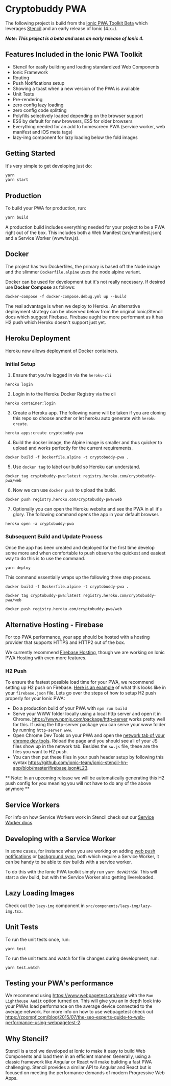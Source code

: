 # Cryptobuddy PWA

The following project is build from the [Ionic PWA Toolkit Beta](https://github.com/ionic-team/ionic-pwa-toolkit) which
leverages [Stencil](https://stenciljs.com/) and an early release of Ionic (4.x+).

***Note: This project is a beta and uses an early release of Ionic 4.***

## Features Included in the Ionic PWA Toolkit

- Stencil for easily building and loading standardized Web Components
- Ionic Framework
- Routing
- Push Notifications setup
- Showing a toast when a new version of the PWA is available
- Unit Tests
- Pre-rendering
- zero config lazy loading
- zero config code splitting
- Polyfills selectively loaded depending on the browser support
- ES6 by default for new browsers, ES5 for older browsers
- Everything needed for an add to homescreen PWA (service worker, web manifest and iOS meta tags)
- lazy-img component for lazy loading below the fold images

## Getting Started

It's very simple to get developing just do:

```bash
yarn 
yarn start
```

## Production

To build your PWA for production, run:

```bash
yarn build
```
A production build includes everything needed for your project to be a PWA right out of the box. This includes both a Web Manifest (src/manifest.json) and a Service Worker (www/sw.js).

## Docker

The project has two Dockerfiles, the primary is based off the Node image and the slimmer `Dockerfile.alpine` uses the
node alpine variant.

Docker can be used for development but it's not really necessary.  If desired use **Docker Compose** as follows:

```
docker-compose -f docker-compose.debug.yml up --build
```

The real advantage is when we deploy to Heroku.  An alternative deployment strategy can be observed below from the original 
Ionic/Stencil docs which suggest Firebase. Firebase aught be more performant as it has H2 push which Heroku doesn't support 
just yet.

## Heroku Deployment

Heroku now allows deployment of Docker containers.

### Initial Setup

1. Ensure that you're logged in via the `heroku-cli`

```
heroku login
```

2. Login in to the Heroku Docker Registry via the cli

```
heroku container:login
```

3. Create a Heroku app.  The following name will be taken if you are cloning this repo so choose another or let heroku
   auto generate with `heroku create`.

```
heroku apps:create cryptobuddy-pwa
```

4.  Build the docker image, the Alpine image is smaller and thus quicker to upload and works perfectly for the current
    requirements.

```
docker build -f Dockerfile.alpine -t cryptobuddy-pwa .
```

5.  Use `docker tag` to label our build so Heroku can understand.

```
docker tag cryptobuddy-pwa:latest registry.heroku.com/cryptobuddy-pwa/web
```

6.  Now we can use `docker push` to upload the build.

```
docker push registry.heroku.com/cryptobuddy-pwa/web
```

7. Optionally you can open the Heroku website and see the PWA in all it's glory.  The following command opens the app in
   your default browser.

```
heroku open -a cryptobuddy-pwa
```

### Subsequent Build and Update Process

Once the app has been created and deployed for the first time develop some more and when comfortable to push observe the 
quickest and easiest way to do this is to use the command.

```
yarn deploy
```

This command essentially wraps up the following three step process.

```
docker build -f Dockerfile.alpine -t cryptobuddy-pwa .

docker tag cryptobuddy-pwa:latest registry.heroku.com/cryptobuddy-pwa/web

docker push registry.heroku.com/cryptobuddy-pwa/web
```

## Alternative Hosting - Firebase

For top PWA performance, your app should be hosted with a hosting provider that supports HTTPS and HTTP2 out of the box.

We currently recommend [Firebase Hosting](https://firebase.google.com/docs/hosting/), though we are working on Ionic PWA Hosting with even more features.

### H2 Push

To ensure the fastest possible load time for your PWA, we recommend setting up H2 push on Firebase. [Here is an example](https://github.com/ionic-team/ionic-stencil-hn-app/blob/master/firebase.json#L19-L25) of what this looks like in your `firebase.json` file. Lets go over the steps of how to setup H2 push properly for your Ionic PWA:

- Do a production build of your PWA with `npm run build`
- Serve your WWW folder locally using a local http server and open it in Chrome. https://www.npmjs.com/package/http-server works pretty well for this. If using the http-server package you can serve your www folder by running `http-server www`.
- Open Chrome Dev Tools on your PWA and open the [network tab of your chrome dev tools](https://developers.google.com/web/tools/chrome-devtools/network-performance/reference). Reload the page and you should see all of your JS files show up in the network tab. Besides the `sw.js` file, these are the files you want to H2 push.
- You can then put these files in your push header setup by following this syntax https://github.com/ionic-team/ionic-stencil-hn-app/blob/master/firebase.json#L23.

** Note: In an upcoming release we will be automatically generating this H2 push config for you meaning you will not have to do any of the above anymore **

## Service Workers

For info on how Service Workers work in Stencil check out our [Service Worker docs](https://stenciljs.com/docs/service-workers).

## Developing with a Service Worker

In some cases, for instance when you are working on adding [web push notifications](https://developers.google.com/web/fundamentals/push-notifications/) or [background sync](https://developers.google.com/web/updates/2015/12/background-sync), both which require a Service Worker, it can be handy to be able to dev builds with a service worker.

To do this with the Ionic PWA toolkit simply run `yarn devWithSW`. This will start a dev build, but with the Service Worker also getting livereloaded.

## Lazy Loading Images

Check out the `lazy-img` component in `src/components/lazy-img/lazy-img.tsx`.

## Unit Tests

To run the unit tests once, run:

```
yarn test
```

To run the unit tests and watch for file changes during development, run:

```
yarn test.watch
```

## Testing your PWA's performance

We recommend using https://www.webpagetest.org/easy with the `Run Lighthouse Audit` option turned on. This will give you an in depth look into your PWAs load performance on the average device connected to the average network. For more info on how to use webpagetest check out https://zoompf.com/blog/2015/07/the-seo-experts-guide-to-web-performance-using-webpagetest-2.

## Why Stencil?

Stencil is a tool we developed at Ionic to make it easy to build Web Components and load them in an efficient manner. Generally, using a classic framework like Angular or React will make building a fast PWA challenging. Stencil provides a similar API to Angular and React but is focused on meeting the performance demands of modern Progressive Web Apps.
